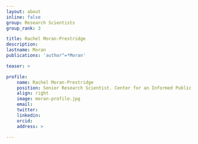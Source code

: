 ```yaml
---
layout: about
inline: false
group: Research Scientists
group_rank: 3

title: Rachel Moran-Prestridge 
description: 
lastname: Moran
publications: 'author^=*Moran'

teaser: >

profile:
    name: Rachel Moran-Prestridge
    position: Senior Research Scientist. Center for an Informed Public, University of Washington.
    align: right
    image: moran-profile.jpg
    email: 
    twitter: 
    linkedin: 
    orcid: 
    address: >

---
```


